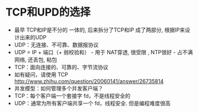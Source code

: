 

# TCP和UPD的选择

- 最早 TCP和IP是不分的 一体的,  后来拆分了TCP和IP 成了两部分, 根据IP来设计出来的UDP
-  UDP：无连接、不可靠、数据报协议
  -  UDP = IP + 端口（+ 弱校验和）
    - 用于 NAT穿透,  很受限 , NTP很好
    - 占不满网络, 还丢包, 粘包
-  TCP：面向连接的、可靠的、字节流协议
  -  如有疑问，请使用 TCP http://www.zhihu.com/question/20060141/answer/26735814
-  并发模型：如何管理多个并发客户端？
  -  TCP：每个客户端一个套接字 fd，不是线程安全的
  -  UDP：通常为所有客户端共享一个 fd，线程安全. 但是编程难度很高





